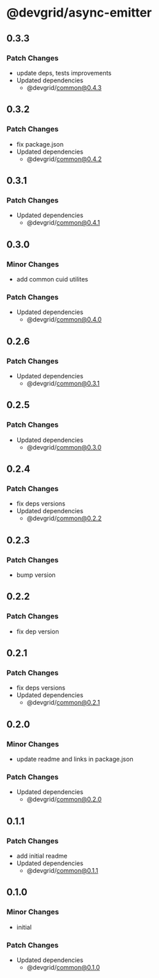 # @devgrid/async-emitter

## 0.3.3

### Patch Changes

- update deps, tests improvements
- Updated dependencies
  - @devgrid/common@0.4.3

## 0.3.2

### Patch Changes

- fix package.json
- Updated dependencies
  - @devgrid/common@0.4.2

## 0.3.1

### Patch Changes

- Updated dependencies
  - @devgrid/common@0.4.1

## 0.3.0

### Minor Changes

- add common cuid utilites

### Patch Changes

- Updated dependencies
  - @devgrid/common@0.4.0

## 0.2.6

### Patch Changes

- Updated dependencies
  - @devgrid/common@0.3.1

## 0.2.5

### Patch Changes

- Updated dependencies
  - @devgrid/common@0.3.0

## 0.2.4

### Patch Changes

- fix deps versions
- Updated dependencies
  - @devgrid/common@0.2.2

## 0.2.3

### Patch Changes

- bump version

## 0.2.2

### Patch Changes

- fix dep version

## 0.2.1

### Patch Changes

- fix deps versions
- Updated dependencies
  - @devgrid/common@0.2.1

## 0.2.0

### Minor Changes

- update readme and links in package.json

### Patch Changes

- Updated dependencies
  - @devgrid/common@0.2.0

## 0.1.1

### Patch Changes

- add initial readme
- Updated dependencies
  - @devgrid/common@0.1.1

## 0.1.0

### Minor Changes

- initial

### Patch Changes

- Updated dependencies
  - @devgrid/common@0.1.0
